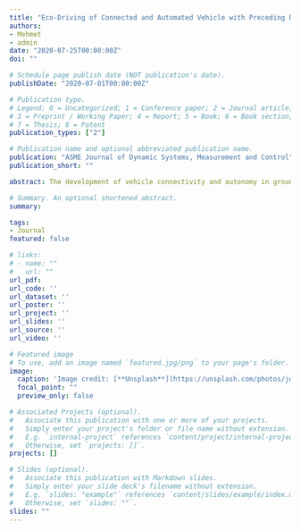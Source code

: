 ```yaml
---
title: "Eco-Driving of Connected and Automated Vehicle with Preceding Driver Behavior Prediction"
authors:
- Mehmet
- admin
date: "2020-07-25T00:00:00Z"
doi: ""

# Schedule page publish date (NOT publication's date).
publishDate: "2020-07-01T00:00:00Z"

# Publication type.
# Legend: 0 = Uncategorized; 1 = Conference paper; 2 = Journal article;
# 3 = Preprint / Working Paper; 4 = Report; 5 = Book; 6 = Book section;
# 7 = Thesis; 8 = Patent
publication_types: ["2"]

# Publication name and optional abbreviated publication name.
publication: "ASME Journal of Dynamic Systems, Measurement and Control"
publication_short: ""

abstract: The development of vehicle connectivity and autonomy in ground transportation is not only able to enhance traffic safety and driving comfort as well as fuel economy. This study presents a receding-horizon optimization-based control strategy integrated with the preceding vehicle speed prediction model to achieve an eco-driving strategy for connected and automated vehicles (CAVs). In the real traffic where the CAV follows a preceding vehicle on the road, a gated recurrent unit (GRU) network is used to predict the behavior of the preceding vehicle by utilizing the historical inter-vehicle information collected through onboard sensors. Then, a nonlinear model predictive control (NMPC) algorithm is adopted for CAV to minimize the accumulated fuel consumption within the preview horizon. The NMPC approach solves the fuel-optimal speed profile of the CAV, considering a predicted short-term speed preview of the preceding vehicle. With the awareness of the preview speed conditions, the fuel consumption of the CAV is reduced by avoiding unnecessary braking and acceleration, especially during transient traffic conditions. The Pareto front framework is used to examine a trade-off between the vehicle speed prediction accuracy, computational burden, and the fuel consumption of the CAV in the proposed GRU-NMPC design. To analyze the effectiveness of the GRU-NMPC design, adaptive cruise control with constant time headway policy (ACC-CTH) is adopted as a benchmark control design. Comparison results show significant fuel economy improvement of the proposed design and expose possible fuel benefits from vehicle autonomy and sensor fusion technology.

# Summary. An optional shortened abstract.
summary:

tags:
- Journal
featured: false

# links:
# - name: ""
#   url: ""
url_pdf:
url_code: ''
url_dataset: ''
url_poster: ''
url_project: ''
url_slides: ''
url_source: ''
url_video: ''

# Featured image
# To use, add an image named `featured.jpg/png` to your page's folder.
image:
  caption: 'Image credit: [**Unsplash**](https://unsplash.com/photos/jdD8gXaTZsc)'
  focal_point: ""
  preview_only: false

# Associated Projects (optional).
#   Associate this publication with one or more of your projects.
#   Simply enter your project's folder or file name without extension.
#   E.g. `internal-project` references `content/project/internal-project/index.md`.
#   Otherwise, set `projects: []`.
projects: []

# Slides (optional).
#   Associate this publication with Markdown slides.
#   Simply enter your slide deck's filename without extension.
#   E.g. `slides: "example"` references `content/slides/example/index.md`.
#   Otherwise, set `slides: ""`.
slides: ""
---
```

